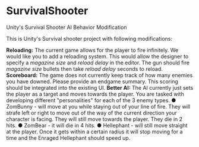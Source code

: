 # SurvivalShooter
Unity's Survival Shooter AI Behavior Modification

This is Unity's Survival shooter project with following modifications:

**Reloading:** The current game allows for the player to fire infinitely. We would like you to add
a reloading system. This would allow the designer to specify a *magazine size* and *reload
delay* in the editor. The gun should fire *magazine size* bullets then take *reload delay*
seconds to reload.
**Scoreboard:** The game does not currently keep track of how many enemies you have
downed. Please provide an endgame summary. This scoring should be integrated into the
existing UI.
**Better AI:** The AI currently just sets the player as a target and moves towards the player.
You are tasked with developing different "personalities" for each of the 3 enemy types.
● ZomBunny - will move at you while staying out of your line of fire. They will
strafe left or right to move out of the way of the current direction your character is facing.
They will still move towards the player. They die
in 2 hits.
● ZomBear - it will die in 4 hits.
● Hellephant - will still move straight at the player. Once it gets within a certain radius it will
stop moving for a time and the Enraged Hellephant should speed up.

